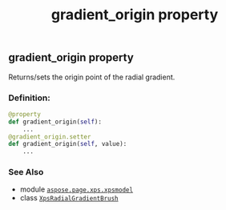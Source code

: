 ﻿---
title: gradient_origin property
second_title: Aspose.Page for Python via .NET API References
description: 
type: docs
weight: 60
url: /python-net/aspose.page.xps.xpsmodel/xpsradialgradientbrush/gradient_origin/
is_root: false
---

## gradient_origin property


Returns/sets the origin point of the radial gradient.
### Definition:
```python
@property
def gradient_origin(self):
    ...
@gradient_origin.setter
def gradient_origin(self, value):
    ...
```

### See Also
* module [`aspose.page.xps.xpsmodel`](../../)
* class [`XpsRadialGradientBrush`](/page/python-net/aspose.page.xps.xpsmodel/xpsradialgradientbrush)
